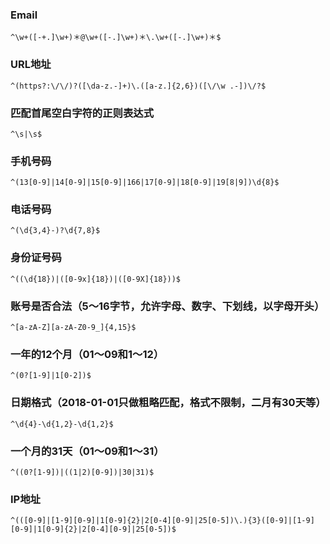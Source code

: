 ### Email

```shell
^\w+([-+.]\w+)＊@\w+([-.]\w+)＊\.\w+([-.]\w+)＊$
```

### URL地址

```shell
^(https?:\/\/)?([\da-z.-]+)\.([a-z.]{2,6})([\/\w .-])\/?$
```
### 匹配首尾空白字符的正则表达式
```shell
^\s|\s$
```
### 手机号码  

```shell
^(13[0-9]|14[0-9]|15[0-9]|166|17[0-9]|18[0-9]|19[8|9])\d{8}$
```
### 电话号码

```shell
^(\d{3,4}-)?\d{7,8}$
```
### 身份证号码

```shell
^((\d{18})|([0-9x]{18})|([0-9X]{18}))$
```
### 账号是否合法（5～16字节，允许字母、数字、下划线，以字母开头）  

```shell
^[a-zA-Z][a-zA-Z0-9_]{4,15}$
```
### 一年的12个月（01～09和1～12）  

```shell
^(0?[1-9]|1[0-2])$
```
### 日期格式（2018-01-01只做粗略匹配，格式不限制，二月有30天等）  

```shell
^\d{4}-\d{1,2}-\d{1,2}$
```
### 一个月的31天（01～09和1～31）  

```shell
^((0?[1-9])|((1|2)[0-9])|30|31)$
```
### IP地址

```shell
^(([0-9]|[1-9][0-9]|1[0-9]{2}|2[0-4][0-9]|25[0-5])\.){3}([0-9]|[1-9]
[0-9]|1[0-9]{2}|2[0-4][0-9]|25[0-5])$
```